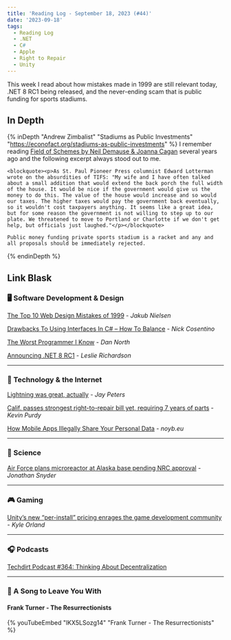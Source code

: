 ```yaml
---
title: 'Reading Log - September 18, 2023 (#44)'
date: '2023-09-18'
tags:
  - Reading Log
  - .NET
  - C#
  - Apple
  - Right to Repair
  - Unity
---
```


This week I read about how mistakes made in 1999 are still relevant today, .NET 8 RC1 being released, and the never-ending scam that is public funding for sports stadiums.
<!-- excerpt -->

<h2 class="old">In Depth</h2>

{% inDepth "Andrew Zimbalist" "Stadiums as Public Investments" "https://econofact.org/stadiums-as-public-investments" %}
    I remember reading [Field of Schemes by Neil Demause & Joanna Cagan](https://bookshop.org/books/field-of-schemes-how-the-great-stadium-swindle-turns-public-money-into-private-profit-revised/9780803260160) several years ago and the following excerpt always stood out to me.

    <blockquote><p>As St. Paul Pioneer Press columnist Edward Lotterman wrote on the absurdities of TIFS: "My wife and I have often talked about a small addition that would extend the back porch the full width of the house. It would be nice if the government would give us the money to do this. The value of the house would increase and so would our taxes. The higher taxes would pay the government back eventually, so it wouldn't cost taxpayers anything. It seems like a great idea, but for some reason the government is not willing to step up to our plate. We threatened to move to Portland or Charlotte if we don't get help, but officials just laughed."</p></blockquote>

    Public money funding private sports stadium is a racket and any and all proposals should be immediately rejected.
{% endinDepth %}

<h2 class="old">Link Blask</h2>

### 🖥 Software Development & Design

[The Top 10 Web Design Mistakes of 1999](https://www.nngroup.com/articles/the-top-ten-web-design-mistakes-of-1999/) - *Jakub Nielsen*

[Drawbacks To Using Interfaces In C# – How To Balance](https://www.devleader.ca/2023/09/13/drawbacks-to-using-interfaces-in-c-how-to-balance/) - *Nick Cosentino*

[The Worst Programmer I Know](https://dannorth.net/2023/09/02/the-worst-programmer/) - *Dan North*

[Announcing .NET 8 RC1](https://devblogs.microsoft.com/dotnet/announcing-dotnet-8-rc1/) - *Leslie Richardson*

---

### 📡 Technology & the Internet

[Lightning was great, actually](https://www.theverge.com/2023/9/16/23875491/apple-lightning-cable-usb-c-iphone-15) - *Jay Peters*

[Calif. passes strongest right-to-repair bill yet, requiring 7 years of parts](https://arstechnica.com/gadgets/2023/09/calif-passes-strongest-right-to-repair-bill-yet-requiring-7-years-of-parts/) - *Kevin Purdy*

[How Mobile Apps Illegally Share Your Personal Data](https://noyb.eu/en/how-mobile-apps-illegally-share-your-personal-data) - *noyb.eu*

---

### 🔬 Science

[Air Force plans microreactor at Alaska base pending NRC approval](https://www.stripes.com/branches/air_force/2023-09-13/eielson-alaska-air-force-oklo-microreactor-11360797.html) - *Jonathan Snyder*

---

### 🎮 Gaming

[Unity’s new “per-install” pricing enrages the game development community](https://arstechnica.com/gaming/2023/09/game-developers-unite-against-unitys-new-per-install-pricing-structure/) - *Kyle Orland*

---

### 🎧 Podcasts

[Techdirt Podcast #364: Thinking About Decentralization](https://www.techdirt.com/2023/09/05/techdirt-podcast-episode-364-thinking-about-decentralization/)

---

### 🎵 A Song to Leave You With

#### Frank Turner - The Resurrectionists

{% youTubeEmbed "lKX5LSozg14" "Frank Turner - The Resurrectionists" %}


